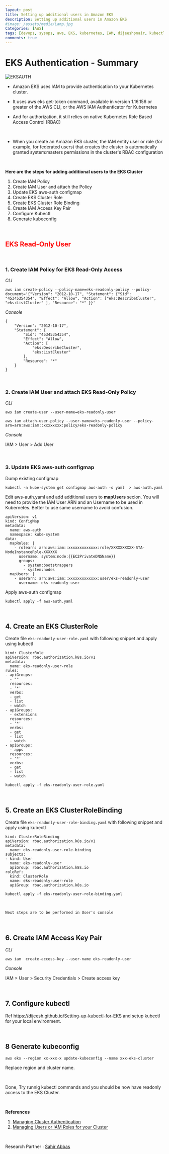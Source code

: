 ```yaml
---
layout: post
title: Setting up additional users in Amazon EKS
description: Setting up additional users in Amazon EKS
#image: /assets/media/Lamp.jpg
Categories: [AWS]
tags: [devops, sysops, aws, EKS, kubernetes, IAM, dijeeshpnair, kubectl ]
comments: true
---
```


# **EKS Authentication - Summary**

![EKSAUTH](https://raw.githubusercontent.com/dijeesh/dijeesh.github.io/master/assets/media/eks_auth_diagram.png)


- Amazon EKS uses IAM to provide authentication to your Kubernetes cluster.

- It uses aws eks get-token command, available in version 1.16.156 or greater of the AWS CLI, or the AWS IAM Authenticator for Kubernetes

- And for authorization, it still relies on native Kubernetes Role Based Access Control (RBAC)

<br>

-  When you create an Amazon EKS cluster, the IAM entity user or role (for example, for federated users) that creates the cluster is automatically granted system:masters permissions in the cluster's RBAC configuration


<br>

**Here are the steps for adding additional users to the EKS Cluster**

1. Create IAM Policy
2. Create IAM User and attach the Policy
3. Update EKS aws-auth configmap
4. Create EKS Cluster Role
5. Create EKS Cluster Role Binding
6. Create IAM Access Key Pair
7. Configure Kubectl
8. Generate kubeconfig
 

<br>

##  <span style="color:red">**EKS Read-Only User**</span>


<br>

### **1. Create IAM Policy for EKS Read-Only Access**

*CLI*
```
aws iam create-policy --policy-name=eks-readonly-policy --policy-document='{"Version": "2012-10-17", "Statement": {"Sid": "45345354354", "Effect": "Allow", "Action": ["eks:DescribeCluster", "eks:ListCluster" ], "Resource": "*" }}'
```

*Console*
```
{
    "Version": "2012-10-17",
    "Statement": {
        "Sid": "45345354354",
        "Effect": "Allow",
        "Action": [
            "eks:DescribeCluster",
            "eks:ListCluster"
        ],
        "Resource": "*"
    }
}
```

<br>

### **2. Create IAM User and attach EKS Read-Only Policy**


*CLI*
```
aws iam create-user --user-name=eks-readonly-user

aws iam attach-user-policy --user-name=eks-readonly-user --policy-arn=arn:aws:iam::xxxxxxxx:policy/eks-readonly-policy
```

*Console*

IAM > User > Add User


<br>

### **3. Update EKS aws-auth configmap**


Dump existing configmap
```
kubectl -n kube-system get configmap aws-auth -o yaml  > aws-auth.yaml
```

Edit aws-auth.yaml and add additional users to **mapUsers** secion. You will need to provide the IAM User ARN and an Username to be used in Kubernetes. Better to use same username to avoid confusion.

```
apiVersion: v1
kind: ConfigMap
metadata:
  name: aws-auth
  namespace: kube-system
data:
  mapRoles: |
    - rolearn: arn:aws:iam::xxxxxxxxxxxxx:role/XXXXXXXXXX-STA-NodeInstanceRole-XXXXXX
      username: system:node:{{EC2PrivateDNSName}}
      groups:
        - system:bootstrappers
        - system:nodes
  mapUsers: |
    - userarn: arn:aws:iam::xxxxxxxxxxxxx:user/eks-readonly-user
      username: eks-readonly-user
```

Apply aws-auth configmap

```
kubectl apply -f aws-auth.yaml
```

<br>

## **4. Create an EKS ClusterRole**

Create file `eks-readonly-user-role.yaml` with following snippet and apply using kubectl

```
kind: ClusterRole
apiVersion: rbac.authorization.k8s.io/v1
metadata:
  name: eks-readonly-user-role
rules:
- apiGroups:
  - ""
  resources:
  - '*'
  verbs:
  - get
  - list
  - watch
- apiGroups:
  - extensions
  resources:
  - '*'
  verbs:
  - get
  - list
  - watch
- apiGroups:
  - apps
  resources:
  - '*'
  verbs:
  - get
  - list
  - watch  
  ```
```
kubectl apply -f eks-readonly-user-role.yaml
```


<br>

## **5. Create an EKS ClusterRoleBinding**


Create file `eks-readonly-user-role-binding.yaml` with following snippet and apply using kubectl

```
kind: ClusterRoleBinding
apiVersion: rbac.authorization.k8s.io/v1
metadata:
  name: eks-readonly-user-role-binding
subjects:
- kind: User
  name: eks-readonly-user
  apiGroup: rbac.authorization.k8s.io
roleRef:
  kind: ClusterRole
  name: eks-readonly-user-role
  apiGroup: rbac.authorization.k8s.io
```

```
kubectl apply -f eks-readonly-user-role-binding.yaml
```

<br>

`Next steps are to be performed in User's console`


<br>


## **6. Create IAM Access Key Pair**

*CLI*

```
aws iam  create-access-key --user-name eks-readonly-user
```

*Console*

IAM > User > Security Credentials > Create access key


<br>

## **7. Configure kubectl**

Ref https://dijeesh.github.io/Setting-up-kubectl-for-EKS and setup kubectl for your local environment.

<br>

## **8 Generate kubeconfig**

```
aws eks --region xx-xxx-x update-kubeconfig --name xxx-eks-cluster
```
Replace region and cluster name.


<br>

Done, Try runnig kubectl commands and you should be now have readonly access to the EKS Cluster.



<br>

**References**

1. [Managing Cluster Authentication](https://docs.aws.amazon.com/eks/latest/userguide/managing-auth.html)
2. [Managing Users or IAM Roles for your Cluster](https://docs.aws.amazon.com/eks/latest/userguide/add-user-role.html)

<br>

Research Partner : [Sahir Abbas](https://github.com/sahirabbas-k) 